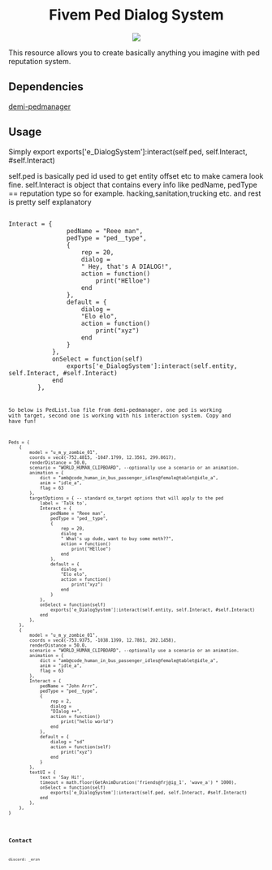 <h1 align="center">Fivem Ped Dialog System</h1>

<div align="center">
<img src="https://cdn.discordapp.com/attachments/1173957604104470530/1194805148648743094/image.png?ex=65b1b001&is=659f3b01&hm=ccd0221580ffb3658dfc87ab5ce37de9a2682e61716bfc869f920461ffacd3ce&">
</div>

This resource allows you to create basically anything you imagine with ped reputation system.

## Dependencies
<a href="https://github.com/Demigod916/demi-pedmanager">demi-pedmanager<a/>
## Usage
Simply export
exports['e_DialogSystem']:interact(self.ped, self.Interact, #self.Interact)

self.ped is basically ped id used to get entity offset etc to make camera look fine.
self.Interact is object that contains every info like pedName, pedType == reputation type so for example. hacking,sanitation,trucking etc. and rest is pretty self explanatory

<code>
Interact = {
                pedName = "Reee man",
                pedType = "ped__type",
                {
                    rep = 20,
                    dialog =
                    " Hey, that's A DIALOG!",
                    action = function()
                        print("HElloe")
                    end
                },
                default = {
                    dialog =
                    "Elo elo",
                    action = function()
                        print("xyz")
                    end
                }
            },
            onSelect = function(self)
                exports['e_DialogSystem']:interact(self.entity, self.Interact, #self.Interact)
            end
        },
<code/>



So below is PedList.lua file from demi-pedmanager, one ped is working with target, second one is working with his interaction system. Copy and have fun!

<code>
Peds = {
    {
        model = "u_m_y_zombie_01",
        coords = vec4(-752.4815, -1047.1799, 12.3561, 299.8617),
        renderDistance = 50.0,
        scenario = "WORLD_HUMAN_CLIPBOARD", --optionally use a scenario or an animation.
        animation = {
            dict = "amb@code_human_in_bus_passenger_idles@female@tablet@idle_a",
            anim = "idle_a",
            flag = 63
        },
        targetOptions = { -- standard ox_target options that will apply to the ped
            label = 'Talk to',
            Interact = {
                pedName = "Reee man",
                pedType = "ped__type",
                {
                    rep = 20,
                    dialog =
                    " What's up dude, want to buy some meth??",
                    action = function()
                        print("HElloe")
                    end
                },
                default = {
                    dialog =
                    "Elo elo",
                    action = function()
                        print("xyz")
                    end
                }
            },
            onSelect = function(self)
                exports['e_DialogSystem']:interact(self.entity, self.Interact, #self.Interact)
            end
        },
    },
    {
        model = "u_m_y_zombie_01",
        coords = vec4(-753.9375, -1038.1399, 12.7861, 202.1458),
        renderDistance = 50.0,
        scenario = "WORLD_HUMAN_CLIPBOARD", --optionally use a scenario or an animation.
        animation = {
            dict = "amb@code_human_in_bus_passenger_idles@female@tablet@idle_a",
            anim = "idle_a",
            flag = 63
        },
        Interact = {
            pedName = "John Arrr",
            pedType = "ped__type",
            {
                rep = 2,
                dialog =
                "DIalog ++",
                action = function()
                    print("hello world")
                end
            },
            default = {
                dialog = "sd"
                action = function(self)
                    print("xyz")
                end
            }
        },
        textUI = {
            text = 'Say Hi!',
            timeout = math.floor(GetAnimDuration('friends@frj@ig_1', 'wave_a') * 1000),
            onSelect = function(self)
                exports['e_DialogSystem']:interact(self.ped, self.Interact, #self.Interact)
            end
        },
    },
}

<code/>

## Contact
discord: _erzn
